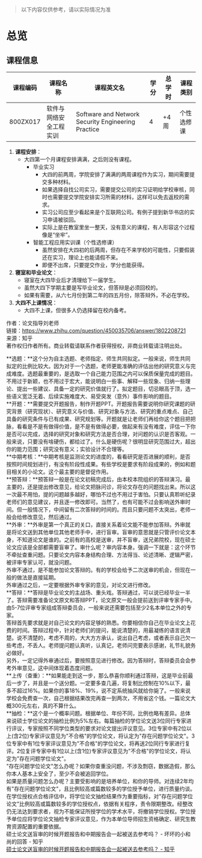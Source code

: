 > 以下内容仅供参考，请以实际情况为准

# 总览
## 课程信息
| 课程编码 | 课程名称 | 课程英文名 | 学分 | 总学时 | 课程类别 |
| --- | --- | --- | --- | --- | --- |
| 800ZX017 | 软件与网络安全工程实训 | Software and Network Security Engineering Practice | 4 | +4周 | 个性选修课 |


1. **课程安排**：
   - 大四第一个月课程安排满满，之后则没有课程。
      - 毕业实习
         - 大四的前两周，学院安排了满满的两周课程作为实习，期间需要提交多种材料。
         - 如果选择自找公司实习，需要提交公司的实习证明给学校审核，同时也需要提交学院安排实习所需的材料，这样可以免去返校的需求。
         - 实习公司应至少看起来是个互联网公司。有例子提到新华书店的实习申请被驳回。
         - 实际上是在教室里坐一整天，没有意义的课程，有人形容这个过程像是“坐牢”。
      - 智能工程应用实训课（个性选修课）
         - 虽然安排在大四初的后两周，但存在不来学校的可能性，只要假装还在实习，理论上也能请假不来。
         - 即便不出席，只要提交作业，学分也能获得。
2. **寝室和毕业论文**：
   - 寝室在大四毕业后才清理给下一届学生。
   - 虽然大四下学期主要是写毕业论文，但答辩是必须回校的。
   - 如果有需要，从六七月份到第二年的四五月份，除答辩外，不必在学校。
3. **大四不上课情况**：
   - 大四不上课，但很多人仍选择留在校内备考。

作者：论文指导刘老师<br />链接：https://www.zhihu.com/question/450035706/answer/1802208721<br />来源：知乎<br />著作权归作者所有。商业转载请联系作者获得授权，非商业转载请注明出处。

**选题：**这个分为自主选题、老师指定、师生共同拟定。一般来说，师生共同拟定的比例比较大。因为对于一个选题，老师更能准确的评估出他的研究意义与完成难度。选题最重要的，是选取一个自己能力范围之内可以保质保量完成的题目。不用过于新颖，也不用过于宏大，能说明白一些事、解释一些现象、归纳一些理论、提出一些建议、具备一定的研究价值就行了。拟定题目，切忌眼高于顶，选一些语义宽泛无着、后续实施难度大、易受突发（意外）事件影响的题目。<br />**开题：**需要提交开题报告，制作开题PPT。开题报告需要说明你研究课题的研究背景（研究现状）、研究意义与价值、研究对象与方法、研究的重点难点、自己具备的研究条件与已有成果、研究规划等。开题就是让老师们再给你这个题目把把脉，看看是不是有做得价值，是不是有做得必要，做起来有没有难度，评估一下你是否可以完成，选择的研究对象和研究方法是否合理，对问题的认识是否客观。一般来说，只要没有啥硬伤，都给过了。什么是硬伤呢？很明显研究范围过大，超出你的能力范围；研究没有意义；实验设计不合理等。<br />**中期考核：**中期考核是监测论文的进度的，看看研究是否进展的顺利，是否按照时间规划进行，有没有阶段性成果。有些学校是要求有阶段成果的，例如和题目相关的小论文。这个最主要的是督促作用。<br />**预答辩：**预答辩一般是在论文初稿完成后，由本校本院组织的答辩演习。最主要的，还是提出修改意见，给论文把脉问诊，将论文存在的问题找出来。所以这一次最不用怕，提的问题越多越好，哪怕不过也不用过于害怕。只要认真聆听纪录老师们的意见建议，并且逐一修改即可。当然了，也有可能不过会影响送外审时间。但一般情况下，中间留有二次答辩的时间的。而且只要问题不太突出，老师一般会给修改意见，然后通过。<br />**外审：**外审是第一个真正的关口，直接关系着论文能不能参加答辩。外审就是将论文送到其他单位其他老师手中，进行盲审。盲审的意思就是只管评价论文本身，不知道论文是谁的。之前有的高校是送审，并不盲审，送兄弟院校，现在硕士论文应该是全部都需要盲审了。审什么呢？审内容本身。强调一下就是：这个环节不牵扯查重问题。只要论文内容本身结构合理、方法得当、论述清晰、逻辑严密，被评审专家认可，就没问题。<br />外审不通过，是不能参加论文答辩的。有的学校会给予二次送审的机会，但现在一般的做法是直接延期。<br />外审通过之后，一定要根据外审专家的意见，对论文进行修改。<br />**答辩：**答辩是毕业论文的主战场、重头戏。答辩通过，可以说已经毕业一半了。答辩需要准备论文原文和答辩PPT，论文原文一般会提前送到评审专家手中。由5-7位评审专家组成答辩委员会，一般来说还需要包括至少2名本单位之外的专家。<br />答辩首先要求就是对自己论文的内容足够的熟悉。你要相信你自己在毕业论文上花费的时间。答辩过程中，针对老师们的提问，能说清楚的，用最凝练的语言说清楚。说不清楚的，考虑不周的，大大方方承认，说出自己考虑，或者表示自己欠一些考虑，不丢人。老师提问题认真听，认真记，老师问完要表示感谢，礼节礼貌务必做好。<br />另外，一定记得外审通过后，要按照意见进行修改。因为答辩时，答辩委员会会参考外审意见，这中间体现着态度问题。<br />**上传（查重）：**如果能走到这一步，那么恭喜你顺利通过答辩，这是毕业前最后一步了，并且是一个送分题。一定要多查几遍，将复制比控制在10%以下，最多不超过16%。如果你的事18%、19%，说不定系统抽风就给你毙了。一般来说学校会免费查一次，自己根据结果改完再查一到两次，不用省这个钱。一篇论文大概300元左右，真的不算什么。<br />**抽检：**这个是一个概率问题。根据单位、年份不同，比例也略有差异。总体来说硕士学位论文的抽检比例为5%左右。每篇抽检的学位论文送3位同行专家进行评议，专家按照不同学位类型的要求对论文提出评议意见。3位专家中有2位以上(含2位)专家评议意见为"不合格"的学位论文，将认定为"存在问题学位论文"。3位专家中有1位专家评议意见为"不合格"的学位论文，将再送2位同行专家进行复评。2位复评专家中有1位以上(含1位)专家评议意见为"不合格"的学位论文，将认定为"存在问题学位论文"。<br />"存在问题学位论文"怎么办呢？如果你查重没问题，不涉及剽窃，数据造假，那么你本人基本上安全了，至少不会被追回学位。<br />如果是质量问题怎么办呢？主要受影响的是培养单位，和你的导师。对连续2年均有"存在问题学位论文"，且比例较高或篇数较多的学位授予单位，进行质量约谈。在学位授权点合格评估中，将学位论文抽检结果作为重要指标，对"存在问题学位论文"比例较高或篇数较多的学位授权点，依据有关程序，责令限期整改。经整改仍无法达到要求者，视为不能保证所授学位的学术水平，将撤销学位授权。学位授予单位应将学位论文抽检专家评议意见，作为本单位导师招生资格确定、研究生教育资源配置的重要依据。<br />硕士论文送盲审的时候开题报告和中期报告会一起被送去参考吗？ - 坏坏的小和尚的回答 - 知乎<br />[硕士论文送盲审的时候开题报告和中期报告会一起被送去参考吗？ - 知乎](https://www.zhihu.com/question/450035706/answer/1787454314)
